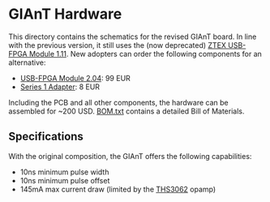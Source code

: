 # GIAnT Hardware

This directory contains the schematics for the revised GIAnT board. In line with the previous version, it still uses the (now deprecated) [ZTEX USB-FPGA Module 1.11](https://www.ztex.de/usb-fpga-1/usb-fpga-1.11.e.html). New adopters can order the following components for an alternative:

- [USB-FPGA Module 2.04](https://www.ztex.de/usb-fpga-2/usb-fpga-2.04.e.html): 99 EUR
- [Series 1 Adapter](https://www.ztex.de/usb-fpga-2/1-adapter.e.html): 8 EUR

Including the PCB and all other components, the hardware can be assembled for ~200 USD. [BOM.txt](BOM.txt) contains a detailed Bill of Materials.

## Specifications
With the original composition, the GIAnT offers the following capabilities:

- 10ns minimum pulse width
- 10ns minimum pulse offset
- 145mA max current draw (limited by the [THS3062](https://www.ti.com/store/ti/en/p/product/?p=THS3062D) opamp)

